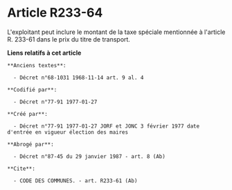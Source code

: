 # Article R233-64

L'exploitant peut inclure le montant de la taxe spéciale mentionnée à l'article R. 233-61 dans le prix du titre de transport.

**Liens relatifs à cet article**

	**Anciens textes**:

	  - Décret n°68-1031 1968-11-14 art. 9 al. 4

	**Codifié par**:

	  - Décret n°77-91 1977-01-27

	**Créé par**:

	  - Décret n°77-91 1977-01-27 JORF et JONC 3 février 1977 date d'entrée en vigueur élection des maires

	**Abrogé par**:

	  - Décret n°87-45 du 29 janvier 1987 - art. 8 (Ab)

	**Cite**:

	  - CODE DES COMMUNES. - art. R233-61 (Ab)
